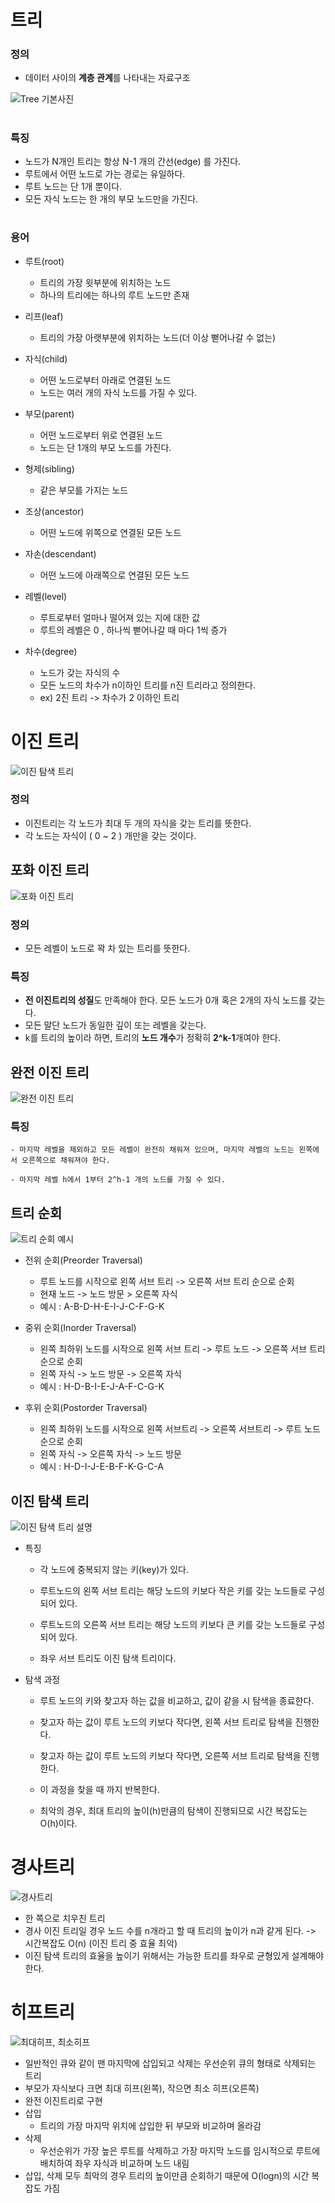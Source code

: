 # 트리

### 정의
- 데이터 사이의 **계층 관계**를 나타내는 자료구조

![Tree 기본사진](https://user-images.githubusercontent.com/88774925/204141631-cda1b857-0927-44a7-b296-effb5d628d70.jpg)

#

### 특징
- 노드가 N개인 트리는 항상 N-1 개의 간선(edge) 를 가진다.
- 루트에서 어떤 노드로 가는 경로는 유일하다.
- 루트 노드는 단 1개 뿐이다.
- 모든 자식 노드는 한 개의 부모 노드만을 가진다.

#

### 용어

- 루트(root)
  - 트리의 가장 윗부분에 위치하는 노드
  - 하나의 트리에는 하나의 루트 노드만 존재

- 리프(leaf)
  - 트리의 가장 아랫부분에 위치하는 노드(더 이상 뻗어나갈 수 없는)

- 자식(child)
  - 어떤 노드로부터 아래로 연결된 노드
  - 노드는 여러 개의 자식 노드를 가질 수 있다.
 
- 부모(parent)
  - 어떤 노드로부터 위로 연결된 노드
  - 노드는 단 1개의 부모 노드를 가진다.
 
- 형제(sibling)
  - 같은 부모를 가지는 노드
 
- 조상(ancestor)
  - 어떤 노드에 위쪽으로 연결된 모든 노드
 
- 자손(descendant)
  - 어떤 노드에 아래쪽으로 연결된 모든 노드

- 레벨(level)
  - 루트로부터 얼마나 떨어져 있는 지에 대한 값
  - 루트의 레벨은 0 , 하나씩 뻗어나갈 때 마다 1씩 증가

- 차수(degree)
  - 노드가 갖는 자식의 수
  - 모든 노드의 차수가 n이하인 트리를 n진 트리라고 정의한다.
  - ex) 2진 트리 -> 차수가 2 이하인 트리
  
# 이진 트리

![이진 탐색 트리](https://user-images.githubusercontent.com/113777043/204441634-c646caa7-c0e1-40c8-a541-4dfc14cd9281.png) 



### 정의
- 이진트리는 각 노드가 최대 두 개의 자식을 갖는 트리를 뜻한다. 
- 각 노드는 자식이 ( 0 ~ 2 ) 개만을 갖는 것이다.

## 포화 이진 트리

![포화 이진 트리](../../../../../../../../tmp/img1.daumcdn.png)

### 정의
- 모든 레벨이 노드로 꽉 차 있는 트리를 뜻한다.

### 특징
- **전 이진트리의 성질**도 만족해야 한다. 모든 노드가 0개 혹은 2개의 자식 노드를 갖는다.
- 모든 말단 노드가 동일한 깊이 또는 레벨을 갖는다.
- k를 트리의 높이라 하면, 트리의 **노드 개수**가 정확히 **2^k-1**개여야 한다.

## 완전 이진 트리

![완전 이진 트리](https://user-images.githubusercontent.com/113777043/204446560-db0abad9-4ad7-471c-b5ee-9f3a87601542.png)


 ### 특징
 
    - 마지막 레벨을 제외하고 모든 레벨이 완전히 채워져 있으며, 마지막 레벨의 노드는 왼쪽에서 오른쪽으로 채워져야 한다.
    
    - 마지막 레벨 h에서 1부터 2^h-1 개의 노드를 가질 수 있다.

## 트리 순회

![트리 순회 예시](https://user-images.githubusercontent.com/88774925/204142990-68222c25-c333-4222-8ca1-15067a5d239e.jpg)

- 전위 순회(Preorder Traversal)
  - 루트 노드를 시작으로 왼쪽 서브 트리 -> 오른쪽 서브 트리 순으로 순회
  - 현재 노드 -> 노드 방문 > 오른쪽 자식
  - 예시 : A-B-D-H-E-I-J-C-F-G-K

- 중위 순회(Inorder Traversal)
  - 왼쪽 최하위 노드를 시작으로 왼쪽 서브 트리 -> 루트 노드 -> 오른쪽 서브 트리 순으로 순회
  - 왼쪽 자식 -> 노드 방문 -> 오른쪽 자식
  - 예시 : H-D-B-I-E-J-A-F-C-G-K

- 후위 순회(Postorder Traversal)
  - 왼쪽 최하위 노드를 시작으로 왼쪽 서브트리 -> 오른쪽 서브트리 -> 루트 노드 순으로 순회
  - 왼쪽 자식 -> 오른쪽 자식 -> 노드 방문
  - 예시 : H-D-I-J-E-B-F-K-G-C-A

## 이진 탐색 트리

![이진 탐색 트리 설명](https://user-images.githubusercontent.com/113777043/204446617-6e41aa1c-399c-4b0c-ab69-74cd20d201b6.png)


  - 특징
 
    - 각 노드에 중복되지 않는 키(key)가 있다.
    
    - 루트노드의 왼쪽 서브 트리는 해당 노드의 키보다 작은 키를 갖는 노드들로 구성되어 있다.
    
    - 루트노드의 오른쪽 서브 트리는 해당 노드의 키보다 큰 키를 갖는 노드들로 구성되어 있다.
    
    - 좌우 서브 트리도 이진 탐색 트리이다.


  - 탐색 과정
  
    - 루트 노드의 키와 찾고자 하는 값을 비교하고, 값이 같을 시 탐색을 종료한다.
    
    - 찾고자 하는 값이 루트 노드의 키보다 작다면, 왼쪽 서브 트리로 탐색을 진행한다.
    
    - 찾고자 하는 값이 루트 노드의 키보다 작다면, 오른쪽 서브 트리로 탐색을 진행한다.
    
    - 이 과정을 찾을 때 까지 반복한다. 
    
    - 최악의 경우, 최대 트리의 높이(h)만큼의 탐색이 진행되므로 시간 복잡도는 O(h)이다.


# 경사트리

![경사트리](https://user-images.githubusercontent.com/88774925/204537118-c2767d79-2af0-49f5-b6da-fc2694332031.jpg)


- 한 쪽으로 치우친 트리
- 경사 이진 트리일 경우 노드 수를 n개라고 할 때 트리의 높이가 n과 같게 된다. -> 시간복잡도 O(n) (이진 트리 중 효율 최악)
- 이진 탐색 트리의 효율을 높이기 위해서는 가능한 트리를 좌우로 균형있게 설계해야 한다.


# 히프트리

![최대히프, 최소히프](https://user-images.githubusercontent.com/57708995/204731196-e3018638-d94b-43c6-9814-c4e17350ea88.jpg)


- 일반적인 큐와 같이 맨 마지막에 삽입되고 삭제는 우선순위 큐의 형태로 삭제되는 트리
- 부모가 자식보다 크면 최대 히프(왼쪽), 작으면 최소 히프(오른쪽)
- 완전 이진트리로 구현
- 삽입
  - 트리의 가장 마지막 위치에 삽입한 뒤 부모와 비교하며 올라감
- 삭제
  - 우선순위가 가장 높은 루트를 삭제하고 가장 마지막 노드를 임시적으로 루트에 배치하여 좌우 자식과 비교하며 노드 내림
- 삽입, 삭제 모두 최악의 경우 트리의 높이만큼 순회하기 때문에 O(logn)의 시간 복잡도 가짐
